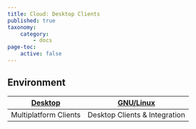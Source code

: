 ```yaml
---
title: Cloud: Desktop Clients
published: true
taxonomy:
    category:
        - docs
page-toc:
    active: false
---
```


## Environment

|[Desktop](multiplatform)|[GNU/Linux](gnu-linux)|
|:--:|:--:|
|Multiplatform Clients<br>|Desktop Clients & Integration|
